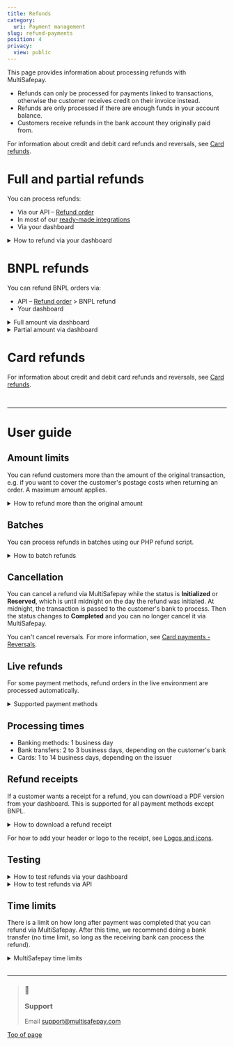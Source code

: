 ```yaml
---
title: Refunds
category:
  uri: Payment management
slug: refund-payments
position: 4
privacy:
  view: public
---
```

This page provides information about processing refunds with MultiSafepay.

* Refunds can only be processed for payments linked to transactions, otherwise the customer receives credit on their invoice instead.
* Refunds are only processed if there are enough funds in your account balance.
* Customers receive refunds in the bank account they originally paid from.

For information about credit and debit card refunds and reversals, see [Card refunds](/docs/card-refunds/).

# Full and partial refunds

You can process refunds:

* Via our API – [Refund order](/reference/refundorder/)
* In most of our [ready-made integrations](/docs/our-integrations/)
* Via your dashboard

<details id="how-to-refund-via-your-dashboard">
  <summary>How to refund via your dashboard</summary>

  <br />

  1. Sign in to your <a href="https://merchant.multisafepay.com" target="_blank">MultiSafepay dashboard</a> <i className="fa fa-external-link" style={{fontSize:'12px',color:'#8b929e'}} />.
  2. Go to **Transactions** > **Transaction overview**, and then click the relevant transaction.
  3. On the **Transaction details** page, under **Order summary**, click **Refund order**:
     * Partial refund: In the **Amount** field, enter the amount to refund.
     * Full refund: Don't change the amount.
  4. Click **Continue**, and then click **Confirm**.

  The refund becomes a new transaction, which you can find on the original **Transaction details** page under **Related transactions**.

  The status of the refund starts as **Reserved**, and changes to **Completed** at midnight.
</details>

# BNPL refunds

You can refund <Glossary>BNPL</Glossary> orders via:

* API – [Refund order](/reference/refundorder/) > BNPL refund
* Your dashboard

<details id="full-amount-via-dashboard">
  <summary>Full amount via dashboard</summary>

  <br />

  1. Sign in to your <a href="https://merchant.multisafepay.com" target="_blank">MultiSafepay dashboard</a> <i className="fa fa-external-link" style={{fontSize:'12px',color:'#8b929e'}} />.
  2. Go to **Transactions** > **Transaction overview**, and then click the relevant transaction.
  3. On the **Transaction details** page, under **Order summary**, click **Refund order** > **Refund whole order**.
  4. Add any relevant comments in the **Description** field.
  5. Click **Save changes**.\
     The <Glossary>order status</Glossary> changes to **Void**.
</details>

<details id="partial-amount-via-dashboard">
  <summary>Partial amount via dashboard</summary>

  <br />

  To refund part of the amount:

  1. Sign in to your <a href="https://merchant.multisafepay.com" target="_blank">MultiSafepay dashboard</a> <i className="fa fa-external-link" style={{fontSize:'12px',color:'#8b929e'}} />.
  2. Go to **Transactions** > **Transaction overview**, and then click the relevant transaction.
  3. On the **Transaction details** page, under **Order details**, click **Edit order**.
     * In the **Quantity** field, enter the number of units to refund.
     * In the **Name** field, enter the name of the item to refund.
     * In the **Unit price** field, enter the single unit price as a *negative* number, e.g. -10.
     * From the **Tax** list, select **None (0.0%)**.
  4. Click **Add**, and then check that the **Total** amount is correct.
  5. To display a field to enter add any relevant comments, click **Description**.
  6. Click **Save changes**.\
     A new refund transaction is generated and the <Glossary>order status</Glossary> is **Completed**.
</details>

# Card refunds

For information about credit and debit card refunds and reversals, see [Card refunds](/docs/card-refunds/).

<br />

***

# User guide

## Amount limits

You can refund customers more than the amount of the original transaction, e.g. if you want to cover the customer's postage costs when returning an order. A maximum amount applies.

<details id="how-to-refund-more-than-original-amount">
  <summary>How to refund more than the original amount</summary>

  <br />

  **Supported payment methods**

  * All banking methods, except direct debit and EPS
  * Gift cards
  * Paysafecard
  * Alipay

  **Activation**

  Email a request to [sales@multisafepay.com](mailto:sales@multisafepay.com)

  The Risk Team assesses your request. Once approved, we enable it for your account.
</details>

## Batches

You can process refunds in batches using our PHP refund script.

<details id="how-to-batch-refunds">
  <summary>How to batch refunds</summary>

  <br />

  Make sure you have a PHP interpreter installed.

  For instructions and to download, see MultiSafepay GitHub – <a href="https://github.com/MultiSafepay/refund-script" target="_blank">Refund script</a> <i className="fa fa-external-link" style={{fontSize:'12px',color:'#8b929e'}} />.

  Provide your [website API key](/docs/sites#site-id-api-key-and-security-code) and a .csv file specifying the order ID, amount, and a description of all the transactions in the batch.
</details>

## Cancellation

You can cancel a refund via MultiSafepay while the status is **Initialized** or **Reserved**, which is until midnight on the day the refund was initiated. At midnight, the transaction is passed to the customer's bank to process. Then the status changes to **Completed** and you can no longer cancel it via MultiSafepay.

You can't cancel <Glossary>reversals</Glossary>. For more information, see [Card payments - Reversals](/docs/card-payments#reversals).

## Live refunds

For some payment methods, refund orders in the live environment are processed automatically.

<details id="supported-payment-methods">
  <summary>Supported payment methods</summary>

  <br />

  Refund orders in the live environment are processed automatically for the following methods:

  * Banking methods: Bancontact, bank transfers, Belfius, CBC/KBC, direct debits, Dotpay, EPS, Giropay, iDEAL (not QR), Sofort, Trustly
  * Credit and debit cards
  * Wallets: Alipay, PayPal, WeChat Pay
</details>

## Processing times

* Banking methods: 1 business day 
* Bank transfers: 2 to 3 business days, depending on the customer's bank
* Cards: 1 to 14 business days, depending on the <Glossary>issuer</Glossary>

## Refund receipts

If a customer wants a receipt for a refund, you can download a PDF version from your dashboard. This is supported for all payment methods except <Glossary>BNPL</Glossary>.

<details id="how-to-download-refund-receipt">
  <summary>How to download a refund receipt</summary>

  <br />

  To download a refund receipt:

  1. Sign in to your <a href="https://merchant.multisafepay.com" target="_blank">MultiSafepay dashboard</a> <i className="fa fa-external-link" style={{fontSize:'12px',color:'#8b929e'}} />.
  2. Go to **Transactions** > **Transaction overview**.
  3. In the **Keyword** search box, enter "refund", and then click **Search** (or press **Enter**).
  4. Click the relevant transaction.
  5. On the **Transaction details** page, under **Transaction summary**, click the **PDF icon** next to **Payment method: Refund**\
     The receipt PDF is downloaded.
</details>

For how to add your header or logo to the receipt, see [Logos and icons](/docs/sites#logos-and-icons).

## Testing

<details id="how-to-test-refunds-via-your-dashboard">
  <summary>How to test refunds via your dashboard</summary>

  <br />

  You can process full refunds in your <a href="https://testmerchant.multisafepay.com/" target="_blank">MultiSafepay test dashboard</a> <i className="fa fa-external-link" style={{fontSize:'12px',color:'#8b929e'}} />.

  Partial refunds are not enabled by default. To enable this, email [integration@multisafepay.com](mailto:integration@multisafepay.com)

  If you refund a payment in your MultiSafepay test dashboard, the <Glossary>transaction status</Glossary> remains **reserved** or **Initialized** until the refund is manually approved, since there is no involvement with a bank.

  Follow these steps:

  1. [Create an order](/reference/createorder/).
  2. Wait until the <Glossary>transaction status</Glossary> changes to **Completed**.
  3. In your MultiSafepay test dashboard, go to **Order summary**, and then click **Refund order**.
  4. Under **Refund**, enter in the:
     * **Account holder name** field the account holder name of the account you want to refund to.
     * **Amount** field the amount to refund.
     * **IBAN** field the IBAN of the account you want to refund to.
     * **Reason/Description** field the reason for the refund.
  5. Click **Continue**.
  6. Under **Refund confirmation**, check that the description and amount are correct, and then click **Confirm**.\
     A new <Glossary>order</Glossary> is created for the refund, with status **reserved** or **Initialized**.
  7. Under **Related transactions**, select the **ID** of the refund order.
  8. Under **Order summary**, click **Accept**.
  9. In the **Add transaction comment** field, add a comment, and then click **Add**.\
     The <Glossary>order status</Glossary> changes to **Completed**.

  **Supported payment methods**

  * Banking methods: Bancontact (not QR), bank transfers, Belfius, CBC/KBC, direct debits, Dotpay, EPS, Giropay, iDEAL (not QR), Sofort, Trustly
  * Credit and debit cards
  * <Glossary>BNPL</Glossary>: in3, Klarna
  * Wallets: Alipay, PayPal, WeChat Pay
</details>

<details id="how-to-test-refunds-via-api">
  <summary>How to test refunds via API</summary>

  <br />

  1. [Create an order](/reference/createorder/).
  2. Make a [refund](/reference/refundorder/) API request.\
     A new order is created for the refund. The <Glossary>order</Glossary> status for the refund changes to **reserved** or **Initialized**.
  3. In your MultiSafepay test dashboard, go to **Related transactions**, and then select the **ID** of the refund order.
  4. Under **Order summary**, click **Accept**.
  5. In the **Add transaction comment** field, add a comment, and then click **Add**.\
     The <Glossary>order status</Glossary> changes to **Completed**.

  **Supported payment methods**

  * Banking methods: Bancontact (not QR), direct debits, EPS, Giropay, iDEAL (not QR), Sofort, Trustly
  * Credit and debit cards
  * <Glossary>BNPL</Glossary>: in3
  * Wallets: PayPal, WeChat Pay
</details>

## Time limits

There is a limit on how long after payment was completed that you can refund via MultiSafepay. After this time, we recommend doing a bank transfer (no time limit, so long as the receiving bank can process the refund).

<details id="multiSafepay-time-limits">
  <summary>MultiSafepay time limits</summary>

  <br />

  | Refund period | Payment methods                                                           |
  | ------------- | ------------------------------------------------------------------------- |
  | 60 days       | PayPal                                                                    |
  | 180 days      | All credit and debit cards, Bancontact, Paysafecard                       |
  | 365 days      | Alipay, Trustly, WeChat Pay                                               |
  | 730 days      | All <Glossary>BNPL</Glossary> methods, all banking methods except Trustly |
</details>

<br />

***

<blockquote className="callout callout_info">
    <h3 className="callout-heading false">
        <span className="callout-icon">💬</span>
        <p>Support</p>
    </h3>
    <p>Email <a href="mailto:support@multisafepay.com">support@multisafepay.com</a></p>
</blockquote>

[Top of page](#)
